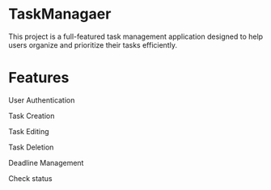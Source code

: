 # TaskManagaer
This project is a full-featured task management application designed to help users organize and prioritize their tasks efficiently. 

# Features
User Authentication

Task Creation

Task Editing

Task Deletion

Deadline Management

Check status
